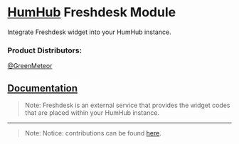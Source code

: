# [HumHub](https://www.humhub.org/en) Freshdesk Module
Integrate Freshdesk widget into your HumHub instance.

### __Product Distributors:__
[@GreenMeteor](https://github.com/GreenMeteor)

## [Documentation](https://github.com/GreenMeteor/humhub-freshdesk-module/blob/master/docs/INSTALL.md)
> Note: Freshdesk is an external service that provides the widget codes that are placed within your HumHub instance.

------
> Note: Notice: contributions can be found [here](https://github.com/GreenMeteor/humhub-freshdesk-module/blob/master/.github/CONTRIBUTORS.md).
